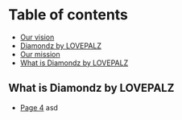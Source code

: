# Table of contents

* [Our vision ](README.md)
* [Diamondz  by  LOVEPALZ](page-2.md)
* [Our mission](page-3.md)
* [What is Diamondz  by  LOVEPALZ]()

## What is Diamondz by LOVEPALZ

* [Page 4](section-1/page-4.md)
  asd
  